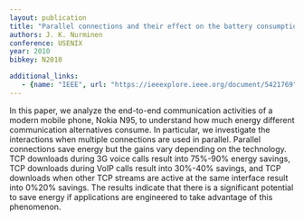 ```yaml
---
layout: publication
title: "Parallel connections and their effect on the battery consumption of a mobile phone"
authors: J. K. Nurminen
conference: USENIX
year: 2010
bibkey: N2010

additional_links:
   - {name: "IEEE", url: "https://ieeexplore.ieee.org/document/5421769"}
---
```

In this paper, we analyze the end-to-end communication activities of a modern mobile phone, Nokia N95, to understand how much energy different communication alternatives consume. In particular, we investigate the interactions when multiple connections are used in parallel. Parallel connections save energy but the gains vary depending on the technology. TCP downloads during 3G voice calls result into 75%-90% energy savings, TCP downloads during VoIP calls result into 30%-40% savings, and TCP downloads when other TCP streams are active at the same interface result into 0%20% savings. The results indicate that there is a significant potential to save energy if applications are engineered to take advantage of this phenomenon.
